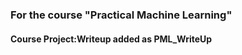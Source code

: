 ### For the course "Practical Machine Learning"
#### **Course Project:Writeup** added as **PML_WriteUp**

